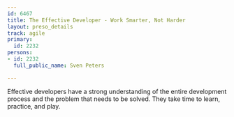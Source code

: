 ```yaml
---
id: 6467
title: The Effective Developer - Work Smarter, Not Harder
layout: preso_details
track: agile
primary:
  id: 2232
persons:
- id: 2232
  full_public_name: Sven Peters

---
```

Effective developers have a strong understanding of the entire development process and the problem that needs to be solved. They take time to learn, practice, and play.